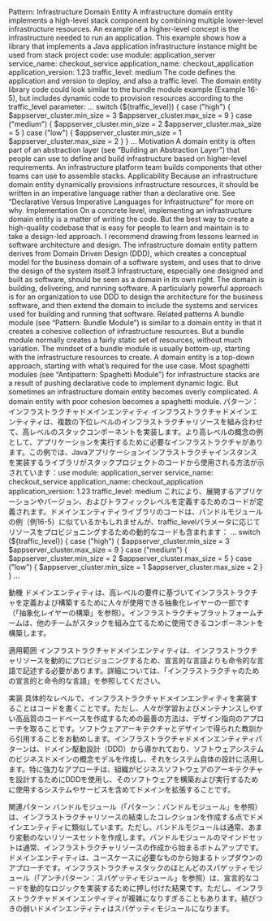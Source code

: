 Pattern: Infrastructure Domain Entity A infrastructure domain entity implements a high-level stack component by combining multiple lower-level infrastructure resources. An example of a higher-level concept is the infrastructure needed to run an application. This example shows how a library that implements a Java application infrastructure instance might be used from stack project code: use module: application_server
service_name: checkout_service
application_name: checkout_application
application_version: 1.23
traffic_level: medium The code defines the application and version to deploy, and also a traffic level. The domain entity library code could look similar to the bundle module example (Example 16-5), but includes dynamic code to provision resources according to the traffic_level parameter: ...
switch (${traffic_level}) {
case ("high") {
$appserver_cluster.min_size = 3
$appserver_cluster.max_size = 9
} case ("medium") {
$appserver_cluster.min_size = 2
$appserver_cluster.max_size = 5
} case ("low") {
$appserver_cluster.min_size = 1
$appserver_cluster.max_size = 2
}
}
... Motivation A domain entity is often part of an abstraction layer (see “Building an Abstraction Layer”) that people can use to define and build infrastructure based on higher-level requirements. An infrastructure platform team builds components that other teams can use to assemble stacks. Applicability Because an infrastructure domain entity dynamically provisions infrastructure resources, it should be written in an imperative language rather than a declarative one. See “Declarative Versus Imperative Languages for Infrastructure” for more on why.
Implementation On a concrete level, implementing an infrastructure domain entity is a matter of writing the code. But the best way to create a high-quality codebase that is easy for people to learn and maintain is to take a design-led approach. I recommend drawing from lessons learned in software architecture and design. The infrastructure domain entity pattern derives from Domain Driven Design (DDD), which creates a conceptual model for the business domain of a software system, and uses that to drive the design of the system itself.3 Infrastructure, especially one designed and built as software, should be seen as a domain in its own right. The domain is building, delivering, and running software. A particularly powerful approach is for an organization to use DDD to design the architecture for the business software, and then extend the domain to include the systems and services used for building and running that software. Related patterns A bundle module (see “Pattern: Bundle Module”) is similar to a domain entity in that it creates a cohesive collection of infrastructure resources. But a bundle module normally creates a fairly static set of resources, without much variation. The mindset of a bundle module is usually bottom-up, starting with the infrastructure resources to create. A domain entity is a top-down approach, starting with what’s required for the use case. Most spaghetti modules (see “Antipattern: Spaghetti Module”) for infrastructure stacks are a result of pushing declarative code to implement dynamic logic. But sometimes an infrastructure domain entity becomes overly complicated. A domain entity with poor cohesion becomes a spaghetti module.
パターン：インフラストラクチャドメインエンティティ
インフラストラクチャドメインエンティティは、複数の下位レベルのインフラストラクチャリソースを組み合わせて、高レベルのスタックコンポーネントを実装します。より高レベルの概念の例として、アプリケーションを実行するために必要なインフラストラクチャがあります。この例では、Javaアプリケーションインフラストラクチャインスタンスを実装するライブラリがスタックプロジェクトのコードから使用される方法が示されています：use module: application_server
service_name: checkout_service
application_name: checkout_application
application_version: 1.23
traffic_level: medium
これにより、展開するアプリケーションやバージョン、およびトラフィックレベルを定義するためのコードが定義されます。ドメインエンティティライブラリのコードは、バンドルモジュールの例（例16-5）に似ているかもしれませんが、traffic_levelパラメータに応じてリソースをプロビジョニングするための動的なコードも含まれます：
...
switch (${traffic_level}) {
case ("high") {
$appserver_cluster.min_size = 3
$appserver_cluster.max_size = 9
} case ("medium") {
$appserver_cluster.min_size = 2
$appserver_cluster.max_size = 5
} case ("low") {
$appserver_cluster.min_size = 1
$appserver_cluster.max_size = 2
}
}
...

動機
ドメインエンティティは、高レベルの要件に基づいてインフラストラクチャを定義および構築するために人々が使用できる抽象化レイヤーの一部です（「抽象化レイヤーの構築」を参照）。インフラストラクチャプラットフォームチームは、他のチームがスタックを組み立てるために使用できるコンポーネントを構築します。

適用範囲
インフラストラクチャドメインエンティティは、インフラストラクチャリソースを動的にプロビジョニングするため、宣言的な言語よりも命令的な言語で記述する必要があります。詳細については、「インフラストラクチャのための宣言的と命令的な言語」を参照してください。

実装
具体的なレベルで、インフラストラクチャドメインエンティティを実装することはコードを書くことです。ただし、人々が学習およびメンテナンスしやすい高品質のコードベースを作成するための最善の方法は、デザイン指向のアプローチを取ることです。ソフトウェアアーキテクチャとデザインで得られた教訓から引用することをお勧めします。インフラストラクチャドメインエンティティパターンは、ドメイン駆動設計（DDD）から導かれており、ソフトウェアシステムのビジネスドメインの概念モデルを作成し、それをシステム自体の設計に活用します。特に強力なアプローチは、組織がビジネスソフトウェアのアーキテクチャを設計するためにDDDを使用し、そのソフトウェアを構築および実行するために使用するシステムやサービスを含めてドメインを拡張することです。

関連パターン
バンドルモジュール（「パターン：バンドルモジュール」を参照）は、インフラストラクチャリソースの結束したコレクションを作成する点でドメインエンティティに類似しています。ただし、バンドルモジュールは通常、あまり変動のないリソースセットを作成します。バンドルモジュールのマインドセットは通常、インフラストラクチャリソースの作成から始まるボトムアップです。ドメインエンティティは、ユースケースに必要なものから始まるトップダウンのアプローチです。インフラストラクチャスタックのほとんどのスパゲッティモジュール（「アンチパターン：スパゲッティモジュール」を参照）は、宣言的なコードを動的なロジックを実装するために押し付けた結果です。ただし、インフラストラクチャドメインエンティティが複雑になりすぎることもあります。結びつきの弱いドメインエンティティはスパゲッティモジュールになります。